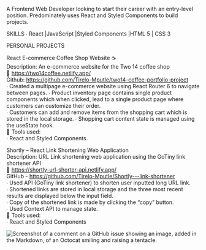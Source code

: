 A Frontend Web Developer looking to start their career with an entry-level position. Predominately uses  React and Styled Components to build projects. 

SKILLS 
∙ React |JavaScript |Styled Components |HTML 5 | CSS 3 

PERSONAL PROJECTS 

React E-commerce Coffee Shop Website ☕ <br>
Description: An e-commerce website for the Two 14 coffee shop <br>
🔗 https://two14coffee.netlify.app/ <br>
Github: https://github.com/Tirelo-Mputle/two14-coffee-portfolio-project <br>
∙ Created a multipage e-commerce website using React Router 6 to navigate between pages. ∙ Product inventory page contains single product components which when clicked, lead to a single  product page where customers can customize their order. <br>
∙ Customers can add and remove items from the shopping cart which is stored in the local storage. ∙ Shopping cart content state is managed using the useState hook.<br> 
🧰 Tools used: <br>
∙ React and Styled Components. <br>

Shortly – React Link Shortening Web Application <br>
Description: URL Link shortening web application using the GoTiny link shortener API<br>
🔗 https://shortly-url-shorter-api.netlify.app/ <br>
GitHub - https://github.com/Tirelo-Mputle/Shortly---link-shortener <br>
∙ Used API (GoTiny link shortener) to shorten user inputted long URL link. <br>
∙ Shortened links are stored in local storage and the three most recent results are displayed below  the input field. <br>
∙ Copy of the shortened link is made by clicking the “copy” button.<br> 
∙ Used Context API to manage state. <br>
🧰 Tools used: <br>
∙ React and Styled Components <br>

![Screenshot of a comment on a GitHub issue showing an image, added in the Markdown, of an Octocat smiling and raising a tentacle.](https://myoctocat.com/assets/images/base-octocat.svg)

